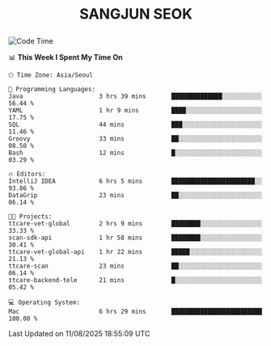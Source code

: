 <h1>
 <p align="center">
   SANGJUN SEOK
 </p>
</h1>

<!--START_SECTION:waka-->
![Code Time](http://img.shields.io/badge/Code%20Time-4%2C564%20hrs%2048%20mins-blue)

📊 **This Week I Spent My Time On** 

```text
🕑︎ Time Zone: Asia/Seoul

💬 Programming Languages: 
Java                     3 hrs 39 mins       ██████████████░░░░░░░░░░░   56.44 % 
YAML                     1 hr 9 mins         ████░░░░░░░░░░░░░░░░░░░░░   17.75 % 
SQL                      44 mins             ███░░░░░░░░░░░░░░░░░░░░░░   11.46 % 
Groovy                   33 mins             ██░░░░░░░░░░░░░░░░░░░░░░░   08.50 % 
Bash                     12 mins             █░░░░░░░░░░░░░░░░░░░░░░░░   03.29 % 

🔥 Editors: 
IntelliJ IDEA            6 hrs 5 mins        ███████████████████████░░   93.86 % 
DataGrip                 23 mins             ██░░░░░░░░░░░░░░░░░░░░░░░   06.14 % 

🐱‍💻 Projects: 
ttcare-vet-global        2 hrs 9 mins        ████████░░░░░░░░░░░░░░░░░   33.33 % 
scan-sdk-api             1 hr 58 mins        ████████░░░░░░░░░░░░░░░░░   30.41 % 
ttcare-vet-global-api    1 hr 22 mins        █████░░░░░░░░░░░░░░░░░░░░   21.13 % 
ttcare-scan              23 mins             ██░░░░░░░░░░░░░░░░░░░░░░░   06.14 % 
ttcare-backend-tele      21 mins             █░░░░░░░░░░░░░░░░░░░░░░░░   05.42 % 

💻 Operating System: 
Mac                      6 hrs 29 mins       █████████████████████████   100.00 % 
```


 Last Updated on 11/08/2025 18:55:09 UTC
<!--END_SECTION:waka-->
